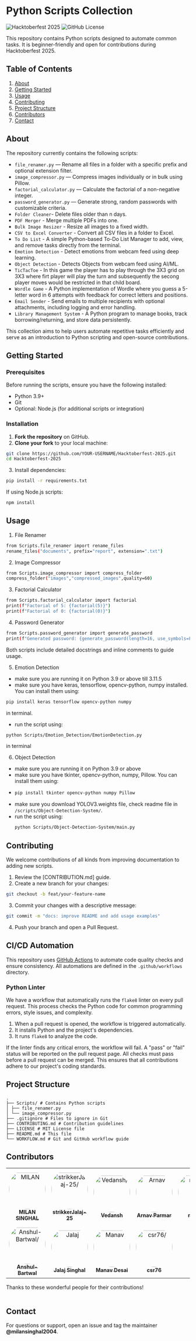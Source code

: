 # Python Scripts Collection

![Hacktoberfest 2025](https://img.shields.io/badge/Hacktoberfest-2025-orange.svg)
![GitHub License](https://img.shields.io/badge/license-MIT-blue.svg)

This repository contains Python scripts designed to automate common tasks. It is beginner-friendly and open for contributions during Hacktoberfest 2025.

## Table of Contents

1. [About](#about)
2. [Getting Started](#getting-started)
3. [Usage](#usage)
4. [Contributing](#contributing)
5. [Project Structure](#project-structure)
6. [Contributors](#contributors)
7. [Contact](#contact)

## About

The repository currently contains the following scripts:

- `file_renamer.py` — Rename all files in a folder with a specific prefix and optional extension filter.
- `image_compressor.py` — Compress images individually or in bulk using Pillow.
- `factorial_calculator.py` — Calculate the factorial of a non-negative integer.
- `password_generator.py` — Generate strong, random passwords with customizable criteria.
- `Folder Cleaner`- Delete files older than n days.
- `PDF Merger` - Merge multiple PDFs into one.
- `Bulk Image Resizer` - Resize all images to a fixed width.
- `CSV to Excel Converter` - Convert all CSV files in a folder to Excel.
- `To Do List` - A simple Python-based To-Do List Manager to add, view, and remove tasks directly from the terminal.
- `Emotion Detection` - Detect emotions from webcam feed using deep learning.
- `Object Detection` - Detects Objects from webcam feed using AI/ML.
- `TicTacToe` - In this game the player has to play through the 3X3 grid on 3X3 where firt player will play the turn and subsequently the secong player moves would be restricted in that child board.
- `Wordle Game` - A Python implementation of Wordle where you guess a 5-letter word in 6 attempts with feedback for correct letters and positions.
- `Email Sender` - Send emails to multiple recipients with optional attachments, including logging and error handling.
- `Library Management System` - A Python program to manage books, track borrowing/returning, and store data persistently.
  
This collection aims to help users automate repetitive tasks efficiently and serve as an introduction to Python scripting and open-source contributions.

## Getting Started

### Prerequisites

Before running the scripts, ensure you have the following installed:

- Python 3.9+
- Git
- Optional: Node.js (for additional scripts or integration)

### Installation

1. **Fork the repository** on GitHub.
2. **Clone your fork** to your local machine:

```bash
git clone https://github.com/YOUR-USERNAME/Hacktoberfest-2025.git
cd Hacktoberfest-2025
```

3. Install dependencies:

```bash
pip install -r requirements.txt
```

If using Node.js scripts:

```bash
npm install
```

## Usage

1. File Renamer

```bash
from Scripts.file_renamer import rename_files
rename_files("documents", prefix="report", extension=".txt")
```

2. Image Compressor

```bash
from Scripts.image_compressor import compress_folder
compress_folder("images","compressed_images",quality=60)
```

3. Factorial Calculator

```bash
from Scripts.factorial_calculator import factorial
print(f"Factorial of 5: {factorial(5)}")
print(f"Factorial of 0: {factorial(0)}")
```

4. Password Generator

```bash
from Scripts.password_generator import generate_password
print(f"Generated password: {generate_password(length=16, use_symbols=False)}")
```

Both scripts include detailed docstrings and inline comments to guide usage.

5. Emotion Detection
- make sure you are running it on Python 3.9 or above till 3.11.5
- make sure you have keras, tensorflow, opencv-python, numpy installed. You can install them using:
```bash
pip install keras tensorflow opencv-python numpy
```
in terminal.
- run the script using:
```bash
python Scripts/Emotion_Detection/EmotionDetection.py
```
in terminal

6. Object Detection
- make sure you are running it on Python 3.9 or above
- make sure you have tkinter, opencv-python, numpy, Pillow. You can install them using:
- ```bash
  pip install tkinter opencv-python numpy Pillow
  ```
- make sure you download YOLOV3.weights file, check readme file in ` /scripts/Object-Detection-System/ `.
- run the script using:
  ```bash
  python Scripts/Object-Detection-System/main.py
  ```

## Contributing

We welcome contributions of all kinds from improving documentation to adding new scripts.

1. Review the [CONTRIBUTION.md]
   guide.
2. Create a new branch for your changes:

```bash
git checkout -b feat/your-feature-name
```

3. Commit your changes with a descriptive message:

```bash
git commit -m "docs: improve README and add usage examples"
```

4. Push your branch and open a Pull Request.

## CI/CD Automation

This repository uses [GitHub Actions](https://github.com/features/actions) to automate code quality checks and ensure consistency. All automations are defined in the `.github/workflows` directory.

### Python Linter

We have a workflow that automatically runs the `flake8` linter on every pull request. This process checks the Python code for common programming errors, style issues, and complexity.

1.  When a pull request is opened, the workflow is triggered automatically.
2.  It installs Python and the project's dependencies.
3.  It runs `flake8` to analyze the code.

If the linter finds any critical errors, the workflow will fail. A "pass" or "fail" status will be reported on the pull request page. All checks must pass before a pull request can be merged. This ensures that all contributions adhere to our project's coding standards.

## Project Structure
```
.
├── Scripts/ # Contains Python scripts
│ ├── file_renamer.py
│ └── image_compressor.py
├── .gitignore # Files to ignore in Git
├── CONTRIBUTING.md # Contribution guidelines
├── LICENSE # MIT License file
├── README.md # This file
└── WORKFLOW.md # Git and GitHub workflow guide
```

## Contributors

<table>
<tr>
    <td align="center" style="word-wrap: break-word; width: 150.0; height: 150.0">
        <a href=https://github.com/milansinghal2004>
            <img src=https://avatars.githubusercontent.com/u/118826647?v=4 width="100;"  style="border-radius:50%;align-items:center;justify-content:center;overflow:hidden;padding-top:10px" alt=MILAN SINGHAL/>
            <br />
            <sub style="font-size:14px"><b>MILAN SINGHAL</b></sub>
        </a>
    </td>
    <td align="center" style="word-wrap: break-word; width: 150.0; height: 150.0">
        <a href=https://github.com/strikkerJalaj-25>
            <img src=https://avatars.githubusercontent.com/u/205951485?v=4 width="100;"  style="border-radius:50%;align-items:center;justify-content:center;overflow:hidden;padding-top:10px" alt=strikkerJalaj-25/>
            <br />
            <sub style="font-size:14px"><b>strikkerJalaj-25</b></sub>
        </a>
    </td>
    <td align="center" style="word-wrap: break-word; width: 150.0; height: 150.0">
        <a href=https://github.com/Vedansh-Rawat>
            <img src=https://avatars.githubusercontent.com/u/207315559?v=4 width="100;"  style="border-radius:50%;align-items:center;justify-content:center;overflow:hidden;padding-top:10px" alt=Vedansh/>
            <br />
            <sub style="font-size:14px"><b>Vedansh</b></sub>
        </a>
    </td>
    <td align="center" style="word-wrap: break-word; width: 150.0; height: 150.0">
        <a href=https://github.com/ArnavP2305>
            <img src=https://avatars.githubusercontent.com/u/153117709?v=4 width="100;"  style="border-radius:50%;align-items:center;justify-content:center;overflow:hidden;padding-top:10px" alt=Arnav Parmar/>
            <br />
            <sub style="font-size:14px"><b>Arnav Parmar</b></sub>
        </a>
    </td>
    <td align="center" style="word-wrap: break-word; width: 150.0; height: 150.0">
        <a href=https://github.com/devanshsonii>
            <img src=https://avatars.githubusercontent.com/u/139559687?v=4 width="100;"  style="border-radius:50%;align-items:center;justify-content:center;overflow:hidden;padding-top:10px" alt=runn3r/>
            <br />
            <sub style="font-size:14px"><b>runn3r</b></sub>
        </a>
    </td>
    <td align="center" style="word-wrap: break-word; width: 150.0; height: 150.0">
        <a href=https://github.com/Spartan1-1-7>
            <img src=https://avatars.githubusercontent.com/u/121613262?v=4 width="100;"  style="border-radius:50%;align-items:center;justify-content:center;overflow:hidden;padding-top:10px" alt=Arindam Shukla/>
            <br />
            <sub style="font-size:14px"><b>Arindam Shukla</b></sub>
        </a>
    </td>
</tr>
<tr>
    <td align="center" style="word-wrap: break-word; width: 150.0; height: 150.0">
        <a href=https://github.com/Anshul-Bartwal>
            <img src=https://avatars.githubusercontent.com/u/223218288?v=4 width="100;"  style="border-radius:50%;align-items:center;justify-content:center;overflow:hidden;padding-top:10px" alt=Anshul-Bartwal/>
            <br />
            <sub style="font-size:14px"><b>Anshul-Bartwal</b></sub>
        </a>
    </td>
    <td align="center" style="word-wrap: break-word; width: 150.0; height: 150.0">
        <a href=https://github.com/jalaj-25>
            <img src=https://avatars.githubusercontent.com/u/115914764?v=4 width="100;"  style="border-radius:50%;align-items:center;justify-content:center;overflow:hidden;padding-top:10px" alt=Jalaj Singhal/>
            <br />
            <sub style="font-size:14px"><b>Jalaj Singhal</b></sub>
        </a>
    </td>
    <td align="center" style="word-wrap: break-word; width: 150.0; height: 150.0">
        <a href=https://github.com/992manav>
            <img src=https://avatars.githubusercontent.com/u/170462638?v=4 width="100;"  style="border-radius:50%;align-items:center;justify-content:center;overflow:hidden;padding-top:10px" alt=Manav Desai/>
            <br />
            <sub style="font-size:14px"><b>Manav Desai</b></sub>
        </a>
    </td>
    <td align="center" style="word-wrap: break-word; width: 150.0; height: 150.0">
        <a href=https://github.com/csr76>
            <img src=https://avatars.githubusercontent.com/u/138115920?v=4 width="100;"  style="border-radius:50%;align-items:center;justify-content:center;overflow:hidden;padding-top:10px" alt=csr76/>
            <br />
            <sub style="font-size:14px"><b>csr76</b></sub>
        </a>
    </td>
</tr>
</table>

Thanks to these wonderful people for their contributions!

<table>
  <tr>
    </tr>
</table>

## Contact

For questions or support, open an issue and tag the maintainer **@milansinghal2004**.
